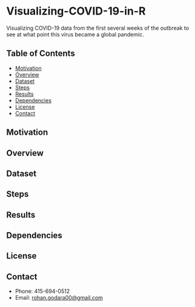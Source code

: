 # Visualizing-COVID-19-in-R
Visualizing COVID-19 data from the first several weeks of the outbreak to see at what point this virus became a global pandemic.

## Table of Contents
- [Motivation](#motivation)
- [Overview](#overview)
- [Dataset](#dataset)
- [Steps](#steps)
- [Results](#results)
- [Dependencies](#dependencies)
- [License](#license)
- [Contact](#contact)


## Motivation


## Overview




## Dataset



## Steps


## Results


## Dependencies


## License


## Contact
- Phone: 415-694-0512
- Email: rohan.godara00@gmail.com
